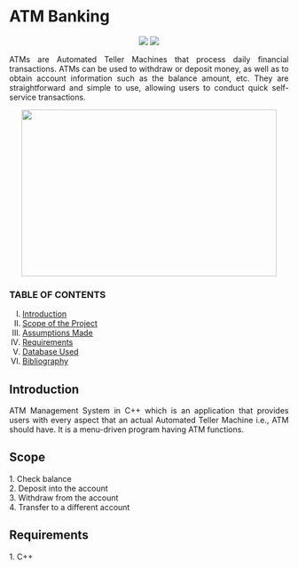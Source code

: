 <h1>ATM Banking</h1>
 
<p align="center">
<img src="https://img.shields.io/badge/C++-red">
<img src="https://badges.frapsoft.com/os/v1/open-source.svg?v=103">
</p>
 
 
 <p align="justify">
ATMs are Automated Teller Machines that process daily financial transactions. ATMs can be used to withdraw or deposit money, as well as to obtain account information such as the balance amount, etc. They are straightforward and simple to use, allowing users to conduct quick self-service transactions.
</p>
 
 <p align="center">
  <img width="460" height="300" src="https://user-images.githubusercontent.com/116307514/218083494-c9ec839e-0359-4afb-a001-514283486ced.png">
</p>

<h3> TABLE OF CONTENTS </h3>
<ol type="I">
    <li><a href="#intro"> Introduction  </a></li>
    <li><a href="#scope"> Scope of the Project </a></li>
    <li><a href="#assump"> Assumptions Made </a></li>
    <li><a href="#req"> Requirements </a></li>
    <li><a href="#database"> Database Used </a></li>
    <li><a href="#biblio"> Bibliography </a></li>
    
 </ol>
 <h2 id="intro">Introduction</h2>
 <p align="justify">
 ATM Management System in C++ which is an application that provides users with every aspect that an actual Automated Teller Machine i.e., ATM should have. It is a menu-driven program having ATM functions.
</p>

<h2 id="scope">Scope</h2>
 <p align="justify">
1. Check balance <br> 
2. Deposit into the account <br>
3. Withdraw from the account <br>
4. Transfer to a different account <br>
</p>



<h2 id="req">Requirements </h2>
 <p align="justify">
  1. C++
 </p>

 
 






